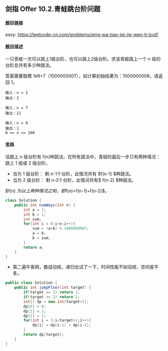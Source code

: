 ## 剑指 Offer 10.2.青蛙跳台阶问题

#### 题目链接

easy: https://leetcode-cn.com/problems/qing-wa-tiao-tai-jie-wen-ti-lcof/

#### 题目描述

一只青蛙一次可以跳上1级台阶，也可以跳上2级台阶。求该青蛙跳上一个 n 级的台阶总共有多少种跳法。

答案需要取模 1e9+7（1000000007），如计算初始结果为：1000000008，请返回 1。

```
输入：n = 2
输出：2

输入：n = 7
输出：21

输入：n = 0
输出：1
0 <= n <= 100
```

#### 思路

设跳上 n 级台阶有 f(n)种跳法。在所有跳法中，青蛙的最后一步只有两种情况： 跳上 1 级或 2 级台阶。

- 当为 1 级台阶： 剩 n-1个台阶，此情况共有 $f(n-1) $种跳法。
- 当为 2 级台阶： 剩 n-2个台阶，此情况共有$ f(n-2) $种跳法。

$f(n) $为以上两种情况之和，即$f(n)=f(n-1)+f(n-2)$。

```java
class Solution {
    public int numWays(int n) {
        int a = 1;
        int b = 1;
        int sum;
        for(int i = 0;i<n;i++){
            sum = (a+b) % 1000000007;
            a = b;
            b = sum;
        }
        return a;
    }
}
```

- 第二遍牛客网，数组动规，递归也试了一下，时间性能不如动规，空间差不多。

```java
public class Solution {
    public int jumpFloor(int target) {
        if(target == 1) return 1;
        if(target == 2) return 2;
        int[] dp = new int[target+1];
        dp[0] = 0;
        dp[1] = 1;
        dp[2] = 2;
        for(int i = 3;i<target+1;i++){
            dp[i] = dp[i-1] + dp[i-2];
        }
        return dp[target];
    }
}
```

